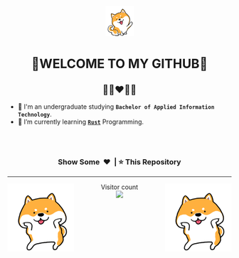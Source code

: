 <!-- <h2 align="center">Hi <img src="https://raw.githubusercontent.com/ABSphreak/ABSphreak/master/gifs/Hi.gif" width="40px"></h2> -->
<h2 align="center"><img src="hello.gif" width="65px"></h2>
<h1 align="center">🙏WELCOME TO MY GITHUB🙏</h1>
<h2 align="center">🧑‍🎓❤️🧑‍💻</h2>

- 🔭 I'm an undergraduate studying **`Bachelor of Applied Information Technology`**.
- 🌱 I’m currently learning [__`Rust`__](https://www.rust-lang.org/) Programming.

<br />
<br />
<h3 align="center">Show Some &nbsp;❤️&nbsp; | ⭐ This Repository</h3>

---
<img align="left" alt="Dog" width="150" src="shiba.gif" />
<img align="right" alt="Dog" width="150" src="shiba.gif" />
<p align="center"> 
  Visitor count<br>
  <img src="https://profile-counter.glitch.me/mihirchakma/count.svg" />
</p>

<br />
<br />

<!--
Here are some ideas to get you started:

- 🔭 I’m currently working on ...
- 🌱 I’m currently learning ...
- 👯 I’m looking to collaborate on ...
- 🤔 I’m looking for help with ...
- 💬 Ask me about ...
- 📫 How to reach me: ...
- 😄 Pronouns: ...
- ⚡ Fun fact: ...
-->
